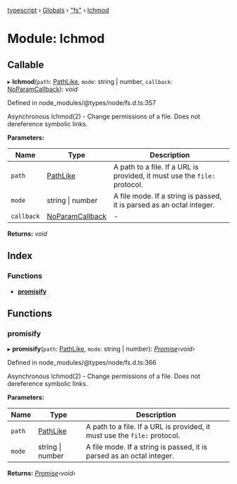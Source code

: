 [typescript](../README.md) › [Globals](../globals.md) › ["fs"](_fs_.md) › [lchmod](_fs_.lchmod.md)

# Module: lchmod

## Callable

▸ **lchmod**(`path`: [PathLike](_fs_.md#pathlike), `mode`: string | number, `callback`: [NoParamCallback](_fs_.md#noparamcallback)): *void*

Defined in node_modules/@types/node/fs.d.ts:357

Asynchronous lchmod(2) - Change permissions of a file. Does not dereference symbolic links.

**Parameters:**

Name | Type | Description |
------ | ------ | ------ |
`path` | [PathLike](_fs_.md#pathlike) | A path to a file. If a URL is provided, it must use the `file:` protocol. |
`mode` | string &#124; number | A file mode. If a string is passed, it is parsed as an octal integer.  |
`callback` | [NoParamCallback](_fs_.md#noparamcallback) | - |

**Returns:** *void*

## Index

### Functions

* [__promisify__](_fs_.lchmod.md#__promisify__)

## Functions

###  __promisify__

▸ **__promisify__**(`path`: [PathLike](_fs_.md#pathlike), `mode`: string | number): *[Promise](../interfaces/promise.md)‹void›*

Defined in node_modules/@types/node/fs.d.ts:366

Asynchronous lchmod(2) - Change permissions of a file. Does not dereference symbolic links.

**Parameters:**

Name | Type | Description |
------ | ------ | ------ |
`path` | [PathLike](_fs_.md#pathlike) | A path to a file. If a URL is provided, it must use the `file:` protocol. |
`mode` | string &#124; number | A file mode. If a string is passed, it is parsed as an octal integer.  |

**Returns:** *[Promise](../interfaces/promise.md)‹void›*
